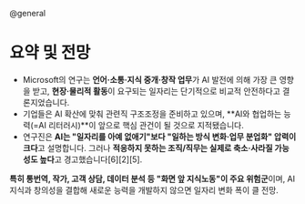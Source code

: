 @general
# 요약 및 전망

- Microsoft의 연구는 **언어·소통·지식 중개·창작 업무**가 AI 발전에 의해 가장 큰 영향을 받고, **현장·물리적 활동**이 요구되는 일자리는 단기적으로 비교적 안전하다고 결론지었습니다.
- 기업들은 AI 확산에 맞춰 관련직 구조조정을 준비하고 있으며, **AI와 협업하는 능력(=AI 리터러시)**이 앞으로 핵심 관건이 될 것으로 지적됐습니다.
- 연구진은 **AI는 "일자리를 아예 없애기"보다 "일하는 방식 변화·업무 분업화" 압력이 크다**고 설명합니다. 그러나 **적응하지 못하는 조직/직무는 실제로 축소·사라질 가능성도 높다**고 경고했습니다[6][2][5].

**특히 통번역, 작가, 고객 상담, 데이터 분석 등 "화면 앞 지식노동"이 주요 위험군**이며, AI 지식과 창의성을 결합해 새로운 능력을 개발하지 않으면 일자리 변화 폭이 클 전망.

